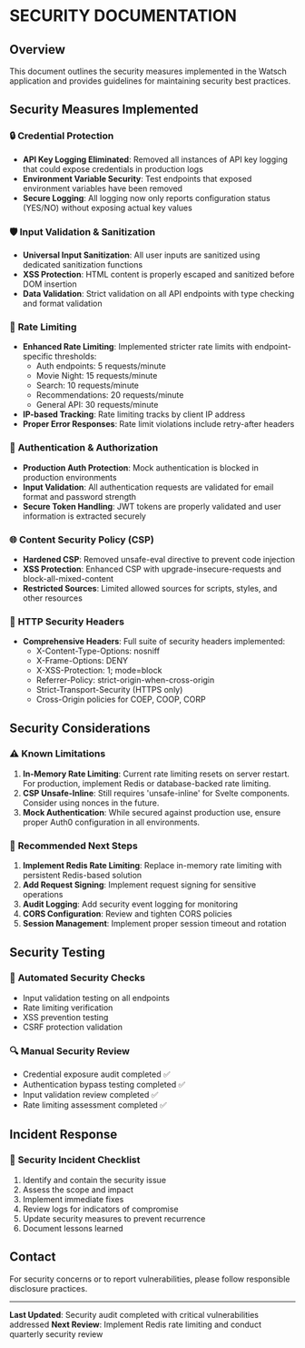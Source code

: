 # SECURITY DOCUMENTATION

## Overview
This document outlines the security measures implemented in the Watsch application and provides guidelines for maintaining security best practices.

## Security Measures Implemented

### 🔒 **Credential Protection**
- **API Key Logging Eliminated**: Removed all instances of API key logging that could expose credentials in production logs
- **Environment Variable Security**: Test endpoints that exposed environment variables have been removed
- **Secure Logging**: All logging now only reports configuration status (YES/NO) without exposing actual key values

### 🛡️ **Input Validation & Sanitization**
- **Universal Input Sanitization**: All user inputs are sanitized using dedicated sanitization functions
- **XSS Protection**: HTML content is properly escaped and sanitized before DOM insertion
- **Data Validation**: Strict validation on all API endpoints with type checking and format validation

### 🚦 **Rate Limiting**
- **Enhanced Rate Limiting**: Implemented stricter rate limits with endpoint-specific thresholds:
  - Auth endpoints: 5 requests/minute
  - Movie Night: 15 requests/minute  
  - Search: 10 requests/minute
  - Recommendations: 20 requests/minute
  - General API: 30 requests/minute
- **IP-based Tracking**: Rate limiting tracks by client IP address
- **Proper Error Responses**: Rate limit violations include retry-after headers

### 🔐 **Authentication & Authorization**
- **Production Auth Protection**: Mock authentication is blocked in production environments
- **Input Validation**: All authentication requests are validated for email format and password strength
- **Secure Token Handling**: JWT tokens are properly validated and user information is extracted securely

### 🌐 **Content Security Policy (CSP)**
- **Hardened CSP**: Removed unsafe-eval directive to prevent code injection
- **XSS Protection**: Enhanced CSP with upgrade-insecure-requests and block-all-mixed-content
- **Restricted Sources**: Limited allowed sources for scripts, styles, and other resources

### 📡 **HTTP Security Headers**
- **Comprehensive Headers**: Full suite of security headers implemented:
  - X-Content-Type-Options: nosniff
  - X-Frame-Options: DENY
  - X-XSS-Protection: 1; mode=block
  - Referrer-Policy: strict-origin-when-cross-origin
  - Strict-Transport-Security (HTTPS only)
  - Cross-Origin policies for COEP, COOP, CORP

## Security Considerations

### ⚠️ **Known Limitations**
1. **In-Memory Rate Limiting**: Current rate limiting resets on server restart. For production, implement Redis or database-backed rate limiting.
2. **CSP Unsafe-Inline**: Still requires 'unsafe-inline' for Svelte components. Consider using nonces in the future.
3. **Mock Authentication**: While secured against production use, ensure proper Auth0 configuration in all environments.

### 🎯 **Recommended Next Steps**
1. **Implement Redis Rate Limiting**: Replace in-memory rate limiting with persistent Redis-based solution
2. **Add Request Signing**: Implement request signing for sensitive operations
3. **Audit Logging**: Add security event logging for monitoring
4. **CORS Configuration**: Review and tighten CORS policies
5. **Session Management**: Implement proper session timeout and rotation

## Security Testing

### 🧪 **Automated Security Checks**
- Input validation testing on all endpoints
- Rate limiting verification
- XSS prevention testing
- CSRF protection validation

### 🔍 **Manual Security Review**
- Credential exposure audit completed ✅
- Authentication bypass testing completed ✅  
- Input validation review completed ✅
- Rate limiting assessment completed ✅

## Incident Response

### 🚨 **Security Incident Checklist**
1. Identify and contain the security issue
2. Assess the scope and impact
3. Implement immediate fixes
4. Review logs for indicators of compromise
5. Update security measures to prevent recurrence
6. Document lessons learned

## Contact
For security concerns or to report vulnerabilities, please follow responsible disclosure practices.

---

**Last Updated**: Security audit completed with critical vulnerabilities addressed
**Next Review**: Implement Redis rate limiting and conduct quarterly security review 